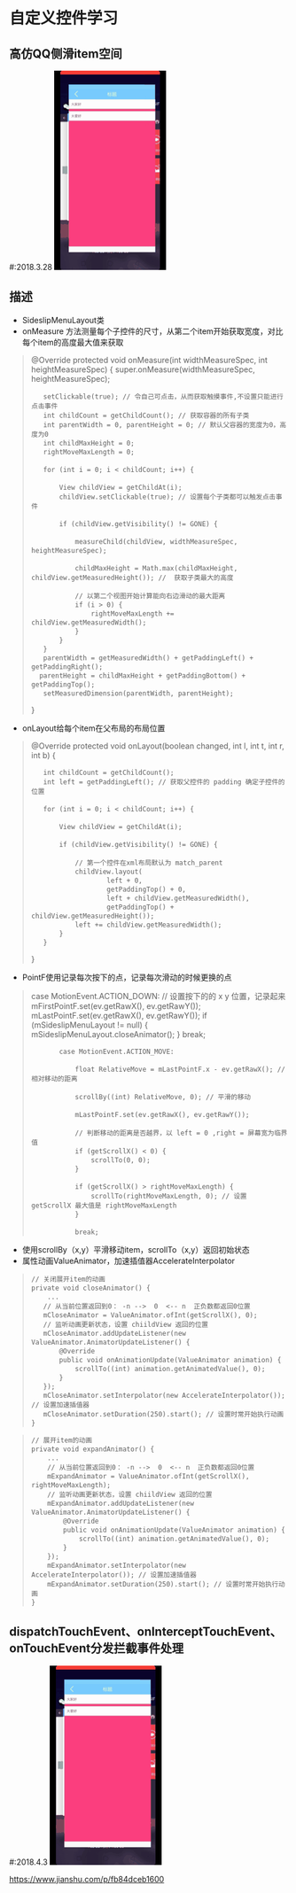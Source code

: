 自定义控件学习
======
## 高仿QQ侧滑item空间
#:2018.3.28
 ![](art/SideslipMenuLayout.gif)
## 描述

- SideslipMenuLayout类
- onMeasure 方法测量每个子控件的尺寸，从第二个item开始获取宽度，对比每个item的高度最大值来获取
>    @Override
>    protected void onMeasure(int widthMeasureSpec, int heightMeasureSpec) {
>        super.onMeasure(widthMeasureSpec, heightMeasureSpec);
>
>        setClickable(true); // 令自己可点击，从而获取触摸事件,不设置只能进行点击事件
>        int childCount = getChildCount(); // 获取容器的所有子类
>        int parentWidth = 0, parentHeight = 0; // 默认父容器的宽度为0，高度为0
>        int childMaxHeight = 0;
>        rightMoveMaxLength = 0;
>
>        for (int i = 0; i < childCount; i++) {
>
>            View childView = getChildAt(i);
>            childView.setClickable(true); // 设置每个子类都可以触发点击事件
>
>            if (childView.getVisibility() != GONE) {
>
>                measureChild(childView, widthMeasureSpec, heightMeasureSpec);
>
>                childMaxHeight = Math.max(childMaxHeight, childView.getMeasuredHeight()); //  获取子类最大的高度
>
>                // 以第二个视图开始计算能向右边滑动的最大距离
>                if (i > 0) {
>                    rightMoveMaxLength += childView.getMeasuredWidth();
>                }
>            }
>        }
>        parentWidth = getMeasuredWidth() + getPaddingLeft() + getPaddingRight();
>       parentHeight = childMaxHeight + getPaddingBottom() + getPaddingTop();
>        setMeasuredDimension(parentWidth, parentHeight);
>    }
- onLayout给每个item在父布局的布局位置
>    @Override
>    protected void onLayout(boolean changed, int l, int t, int r, int b) {
>
>        int childCount = getChildCount();
>        int left = getPaddingLeft(); // 获取父控件的 padding 确定子控件的位置
>
>        for (int i = 0; i < childCount; i++) {
>
>            View childView = getChildAt(i);
>
>            if (childView.getVisibility() != GONE) {
>
>                // 第一个控件在xml布局默认为 match_parent
>                childView.layout(
>                        left + 0,
>                        getPaddingTop() + 0,
>                        left + childView.getMeasuredWidth(),
>                        getPaddingTop() + childView.getMeasuredHeight());
>                left += childView.getMeasuredWidth();
>            }
>        }
>    }
- PointF使用记录每次按下的点，记录每次滑动的时候更换的点
> case MotionEvent.ACTION_DOWN:
>                // 设置按下的的 x y 位置，记录起来
>                mFirstPointF.set(ev.getRawX(), ev.getRawY());
>                mLastPointF.set(ev.getRawX(), ev.getRawY());
>                if (mSideslipMenuLayout != null) {
>                    mSideslipMenuLayout.closeAnimator();
>                }
>                break;
>
>            case MotionEvent.ACTION_MOVE:
>
>                float RelativeMove = mLastPointF.x - ev.getRawX(); // 相对移动的距离
>
>                scrollBy((int) RelativeMove, 0); // 平滑的移动
>
>                mLastPointF.set(ev.getRawX(), ev.getRawY());
>
>                // 判断移动的距离是否越界，以 left = 0 ,right = 屏幕宽为临界值
>                if (getScrollX() < 0) {
>                    scrollTo(0, 0);
>                }
>
>                if (getScrollX() > rightMoveMaxLength) {
>                    scrollTo(rightMoveMaxLength, 0); // 设置 getScrollX 最大值是 rightMoveMaxLength
>                }
>
>                break;

- 使用scrollBy（x,y）平滑移动item，scrollTo（x,y）返回初始状态
- 属性动画ValueAnimator，加速插值器AccelerateInterpolator
>     // 关闭展开item的动画
>     private void closeAnimator() {
>         ...
>        // 从当前位置返回到0： -n -->  0  <-- n  正负数都返回0位置
>        mCloseAnimator = ValueAnimator.ofInt(getScrollX(), 0);
>        // 监听动画更新状态，设置 chiildView 返回的位置
>        mCloseAnimator.addUpdateListener(new ValueAnimator.AnimatorUpdateListener() {
>            @Override
>            public void onAnimationUpdate(ValueAnimator animation) {
>                scrollTo((int) animation.getAnimatedValue(), 0);
>            }
>        });
>        mCloseAnimator.setInterpolator(new AccelerateInterpolator()); // 设置加速插值器
>        mCloseAnimator.setDuration(250).start(); // 设置时常开始执行动画
>     }

>     // 展开item的动画
>     private void expandAnimator() {
>         ...
>         // 从当前位置返回到0： -n -->  0  <-- n  正负数都返回0位置
>         mExpandAnimator = ValueAnimator.ofInt(getScrollX(), rightMoveMaxLength);
>         // 监听动画更新状态，设置 chiildView 返回的位置
>         mExpandAnimator.addUpdateListener(new ValueAnimator.AnimatorUpdateListener() {
>             @Override
>             public void onAnimationUpdate(ValueAnimator animation) {
>                 scrollTo((int) animation.getAnimatedValue(), 0);
>             }
>         });
>         mExpandAnimator.setInterpolator(new AccelerateInterpolator()); // 设置加速插值器
>         mExpandAnimator.setDuration(250).start(); // 设置时常开始执行动画
>     }


## dispatchTouchEvent、onInterceptTouchEvent、onTouchEvent分发拦截事件处理
#:2018.4.3
 ![](art/SideslipMenuLayout.gif)

https://www.jianshu.com/p/fb84dceb1600










